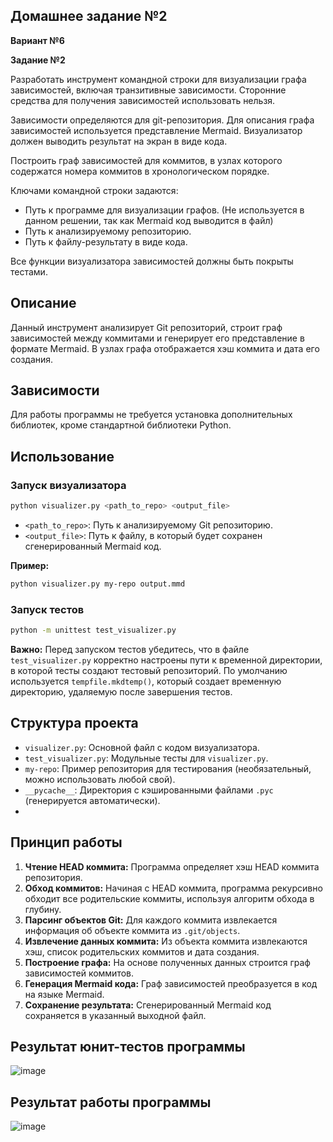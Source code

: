 ## Домашнее задание №2
**Вариант №6**

**Задание №2**

Разработать инструмент командной строки для визуализации графа
зависимостей, включая транзитивные зависимости. Сторонние средства для
получения зависимостей использовать нельзя.

Зависимости определяются для git-репозитория. Для описания графа
зависимостей используется представление Mermaid. Визуализатор должен
выводить результат на экран в виде кода.

Построить граф зависимостей для коммитов, в узлах которого содержатся
номера коммитов в хронологическом порядке.

Ключами командной строки задаются:

-   Путь к программе для визуализации графов. (Не используется в данном решении, так как Mermaid код выводится в файл)
-   Путь к анализируемому репозиторию.
-   Путь к файлу-результату в виде кода.

Все функции визуализатора зависимостей должны быть покрыты тестами.

## Описание

Данный инструмент анализирует Git репозиторий, строит граф зависимостей между коммитами и генерирует его представление в формате Mermaid. В узлах графа отображается хэш коммита и дата его создания.

## Зависимости

Для работы программы не требуется установка дополнительных библиотек, кроме стандартной библиотеки Python.

## Использование

### Запуск визуализатора

```bash
python visualizer.py <path_to_repo> <output_file>
```

-   `<path_to_repo>`: Путь к анализируемому Git репозиторию.
-   `<output_file>`: Путь к файлу, в который будет сохранен сгенерированный Mermaid код.

**Пример:**

```bash
python visualizer.py my-repo output.mmd
```

### Запуск тестов

```bash
python -m unittest test_visualizer.py
```

**Важно:** Перед запуском тестов убедитесь, что в файле `test_visualizer.py` корректно настроены пути к временной директории, в которой тесты создают тестовый репозиторий. По умолчанию используется `tempfile.mkdtemp()`, который создает временную директорию, удаляемую после завершения тестов.

## Структура проекта

-   `visualizer.py`: Основной файл с кодом визуализатора.
-   `test_visualizer.py`: Модульные тесты для `visualizer.py`.
-   `my-repo`: Пример репозитория для тестирования (необязательный, можно использовать любой свой).
-   `__pycache__`: Директория с кэшированными файлами `.pyc` (генерируется автоматически).
-   
## Принцип работы

1.  **Чтение HEAD коммита:** Программа определяет хэш HEAD коммита репозитория.
2.  **Обход коммитов:** Начиная с HEAD коммита, программа рекурсивно обходит все родительские коммиты, используя алгоритм обхода в глубину.
3.  **Парсинг объектов Git:** Для каждого коммита извлекается информация об объекте коммита из `.git/objects`.
4.  **Извлечение данных коммита:** Из объекта коммита извлекаются хэш, список родительских коммитов и дата создания.
5.  **Построение графа:** На основе полученных данных строится граф зависимостей коммитов.
6.  **Генерация Mermaid кода:** Граф зависимостей преобразуется в код на языке Mermaid.
7.  **Сохранение результата:** Сгенерированный Mermaid код сохраняется в указанный выходной файл.

## Результат юнит-тестов программы
![image](https://github.com/user-attachments/assets/c5bdc2c8-55fe-4138-aaad-e8ebba219887)

## Результат работы программы
![image](https://github.com/user-attachments/assets/a6856a88-a485-4dd3-b4c0-e56eadbe02c0)


